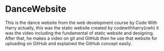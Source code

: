 # DanceWebsite
This is the dance website from the web development course by Code With Harry
actually, this was the static website created by codewithharry(cwh) 
it was the video including the fundamental of static website and designing.
After that, he makes a video on git and GitHub 
then he use that website for uploading on GitHub and explained the GitHub concept easily.
